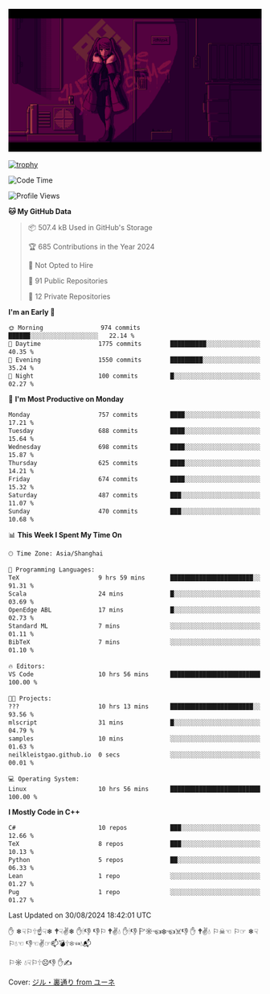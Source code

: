 ![](imgs/main.png)

[![trophy](https://github-profile-trophy.vercel.app/?username=NeilKleistGao&theme=dracula)](https://github.com/ryo-ma/github-profile-trophy)

<!--START_SECTION:waka-->
![Code Time](http://img.shields.io/badge/Code%20Time-1%2C294%20hrs%2015%20mins-blue)

![Profile Views](http://img.shields.io/badge/Profile%20Views-0-blue)

**🐱 My GitHub Data** 

> 📦 507.4 kB Used in GitHub's Storage 
 > 
> 🏆 685 Contributions in the Year 2024
 > 
> 🚫 Not Opted to Hire
 > 
> 📜 91 Public Repositories 
 > 
> 🔑 12 Private Repositories 
 > 
**I'm an Early 🐤** 

```text
🌞 Morning                974 commits         ██████░░░░░░░░░░░░░░░░░░░   22.14 % 
🌆 Daytime                1775 commits        ██████████░░░░░░░░░░░░░░░   40.35 % 
🌃 Evening                1550 commits        █████████░░░░░░░░░░░░░░░░   35.24 % 
🌙 Night                  100 commits         █░░░░░░░░░░░░░░░░░░░░░░░░   02.27 % 
```
📅 **I'm Most Productive on Monday** 

```text
Monday                   757 commits         ████░░░░░░░░░░░░░░░░░░░░░   17.21 % 
Tuesday                  688 commits         ████░░░░░░░░░░░░░░░░░░░░░   15.64 % 
Wednesday                698 commits         ████░░░░░░░░░░░░░░░░░░░░░   15.87 % 
Thursday                 625 commits         ████░░░░░░░░░░░░░░░░░░░░░   14.21 % 
Friday                   674 commits         ████░░░░░░░░░░░░░░░░░░░░░   15.32 % 
Saturday                 487 commits         ███░░░░░░░░░░░░░░░░░░░░░░   11.07 % 
Sunday                   470 commits         ███░░░░░░░░░░░░░░░░░░░░░░   10.68 % 
```


📊 **This Week I Spent My Time On** 

```text
🕑︎ Time Zone: Asia/Shanghai

💬 Programming Languages: 
TeX                      9 hrs 59 mins       ███████████████████████░░   91.31 % 
Scala                    24 mins             █░░░░░░░░░░░░░░░░░░░░░░░░   03.69 % 
OpenEdge ABL             17 mins             █░░░░░░░░░░░░░░░░░░░░░░░░   02.73 % 
Standard ML              7 mins              ░░░░░░░░░░░░░░░░░░░░░░░░░   01.11 % 
BibTeX                   7 mins              ░░░░░░░░░░░░░░░░░░░░░░░░░   01.10 % 

🔥 Editors: 
VS Code                  10 hrs 56 mins      █████████████████████████   100.00 % 

🐱‍💻 Projects: 
???                      10 hrs 13 mins      ███████████████████████░░   93.56 % 
mlscript                 31 mins             █░░░░░░░░░░░░░░░░░░░░░░░░   04.79 % 
samples                  10 mins             ░░░░░░░░░░░░░░░░░░░░░░░░░   01.63 % 
neilkleistgao.github.io  0 secs              ░░░░░░░░░░░░░░░░░░░░░░░░░   00.01 % 

💻 Operating System: 
Linux                    10 hrs 56 mins      █████████████████████████   100.00 % 
```

**I Mostly Code in C++** 

```text
C#                       10 repos            ███░░░░░░░░░░░░░░░░░░░░░░   12.66 % 
TeX                      8 repos             ███░░░░░░░░░░░░░░░░░░░░░░   10.13 % 
Python                   5 repos             ██░░░░░░░░░░░░░░░░░░░░░░░   06.33 % 
Lean                     1 repo              ░░░░░░░░░░░░░░░░░░░░░░░░░   01.27 % 
Pug                      1 repo              ░░░░░░░░░░░░░░░░░░░░░░░░░   01.27 % 
```




 Last Updated on 30/08/2024 18:42:01 UTC
<!--END_SECTION:waka-->

✋ ❄☟⚐🕆☝☟❄ 🕈☟✌❄ ✋🕯👎 👎⚐ 🕈✌💧 ✋🕯👎 🏱☼☜❄☜☠👎 ✋ 🕈✌💧 ⚐☠☜ ⚐☞ ❄☟⚐💧☜ 👎☜✌☞📫💣🕆❄☜💧📬

⚐☼ 💧☟⚐🕆☹👎 ✋✍

Cover: [ジル・裏通り from ユーネ](https://www.pixiv.net/artworks/62127066)
